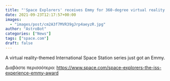 ```yaml
---
title: "'Space Explorers' receives Emmy for 360-degree virtual reality space station experience"
date: 2021-09-23T12:17:57+00:00
images:
  - "images/post/cm2A3f7MVR39gJrp4aeyzR.jpg"
author: "AstroBot"
categories: ["News"]
tags: ["space.com"]
draft: false
---
```


A virtual reality-themed International Space Station series just got an Emmy. 

Διαβάστε περισσότερα: https://www.space.com/space-explorers-the-iss-experience-emmy-award

